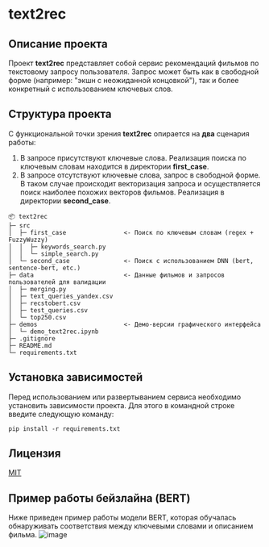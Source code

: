 # text2rec
## Описание проекта
Проект **text2rec** представляет собой сервис рекомендаций фильмов по текстовому запросу пользователя. Запрос может быть как в свободной форме (например: "экшн с неожиданной концовкой"), так и более конкретный с использованием ключевых слов.
## Структура проекта
С функциональной точки зрения **text2rec** опирается на **два** сценария работы:

1. В запросе присутствуют ключевые слова. Реализация поиска по ключевым словам находится в директории **first_case**.
2. В запросе отсутствуют ключевые слова, запрос в свободной форме. В таком случае происходит векторизация запроса и осуществляется поиск наиболее похожих векторов фильмов. Реализация в директории **second_case**.

```
📦 text2rec
├─ src
│  ├─ first_case                <- Поиск по ключевым словам (regex + FuzzyWuzzy)
│  │  ├─ keywords_search.py
│  │  └─ simple_search.py
│  └─ second_case               <- Поиск с использованием DNN (bert, sentence-bert, etc.)
├─ data                         <- Данные фильмов и запросов пользователей для валидации
│  ├─ merging.py
│  ├─ text_queries_yandex.csv
│  ├─ recstobert.csv
│  ├─ test_queries.csv
│  └─ top250.csv
├─ demos                        <- Демо-версии графического интерфейса
│  └─ demo_text2rec.ipynb
├─ .gitignore
├─ README.md
└─ requirements.txt
```
## Установка зависимостей
Перед использованием или развертыванием сервиса необходимо установить зависимости проекта. Для этого в командной строке введите следующую команду:
```
pip install -r requirements.txt
```
## Лицензия
[MIT](https://choosealicense.com/licenses/mit/)
## Пример работы бейзлайна (BERT)
Ниже приведен пример работы модели BERT, которая обучалась обнаруживать соответствия между ключевыми словами и описанием фильма.
![image](https://user-images.githubusercontent.com/56130198/199210072-516ab705-9694-4502-ad99-f0a3e3b311b2.png)

